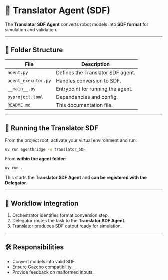 # 🤖 Translator Agent (SDF)

The **Translator SDF Agent** converts robot models into **SDF format** for simulation and validation.

---

## 📂 Folder Structure
| File | Description |
|------|-------------|
| `agent.py` | Defines the Translator SDF agent. |
| `agent_executor.py` | Handles conversion to SDF. |
| `__main__.py` | Entrypoint for running the agent. |
| `pyproject.toml` | Dependencies and config. |
| `README.md` | This documentation file. |

---

## 🚀 Running the Translator SDF

From the project root, activate your virtual environment and run:

```bash
uv run agentbridge -w translator_SDF
```

From **within the agent folder**:
```bash
uv run .
```
This starts the **Translator SDF Agent** and **can be registered with the Delegator**.  

---

## 🔁 Workflow Integration
1. Orchestrator identifies format conversion step.  
2. Delegator routes the task to the **Translator SDF Agent**.  
3. Translator produces SDF output ready for simulation.  

---

## 🛠 Responsibilities
- Convert models into valid SDF.  
- Ensure Gazebo compatibility.  
- Provide feedback on malformed inputs.  
